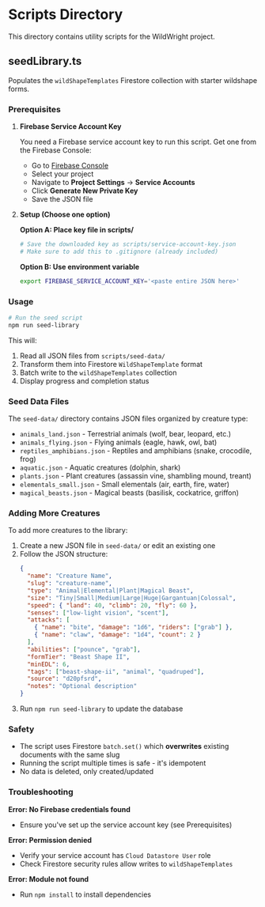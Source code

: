 # Scripts Directory

This directory contains utility scripts for the WildWright project.

## seedLibrary.ts

Populates the `wildShapeTemplates` Firestore collection with starter wildshape forms.

### Prerequisites

1. **Firebase Service Account Key**

   You need a Firebase service account key to run this script. Get one from the Firebase Console:

   - Go to [Firebase Console](https://console.firebase.google.com/)
   - Select your project
   - Navigate to **Project Settings** → **Service Accounts**
   - Click **Generate New Private Key**
   - Save the JSON file

2. **Setup (Choose one option)**

   **Option A: Place key file in scripts/**
   ```bash
   # Save the downloaded key as scripts/service-account-key.json
   # Make sure to add this to .gitignore (already included)
   ```

   **Option B: Use environment variable**
   ```bash
   export FIREBASE_SERVICE_ACCOUNT_KEY='<paste entire JSON here>'
   ```

### Usage

```bash
# Run the seed script
npm run seed-library
```

This will:
1. Read all JSON files from `scripts/seed-data/`
2. Transform them into Firestore `WildShapeTemplate` format
3. Batch write to the `wildShapeTemplates` collection
4. Display progress and completion status

### Seed Data Files

The `seed-data/` directory contains JSON files organized by creature type:
- `animals_land.json` - Terrestrial animals (wolf, bear, leopard, etc.)
- `animals_flying.json` - Flying animals (eagle, hawk, owl, bat)
- `reptiles_amphibians.json` - Reptiles and amphibians (snake, crocodile, frog)
- `aquatic.json` - Aquatic creatures (dolphin, shark)
- `plants.json` - Plant creatures (assassin vine, shambling mound, treant)
- `elementals_small.json` - Small elementals (air, earth, fire, water)
- `magical_beasts.json` - Magical beasts (basilisk, cockatrice, griffon)

### Adding More Creatures

To add more creatures to the library:

1. Create a new JSON file in `seed-data/` or edit an existing one
2. Follow the JSON structure:
   ```json
   {
     "name": "Creature Name",
     "slug": "creature-name",
     "type": "Animal|Elemental|Plant|Magical Beast",
     "size": "Tiny|Small|Medium|Large|Huge|Gargantuan|Colossal",
     "speed": { "land": 40, "climb": 20, "fly": 60 },
     "senses": ["low-light vision", "scent"],
     "attacks": [
       { "name": "bite", "damage": "1d6", "riders": ["grab"] },
       { "name": "claw", "damage": "1d4", "count": 2 }
     ],
     "abilities": ["pounce", "grab"],
     "formTier": "Beast Shape II",
     "minEDL": 6,
     "tags": ["beast-shape-ii", "animal", "quadruped"],
     "source": "d20pfsrd",
     "notes": "Optional description"
   }
   ```
3. Run `npm run seed-library` to update the database

### Safety

- The script uses Firestore `batch.set()` which **overwrites** existing documents with the same slug
- Running the script multiple times is safe - it's idempotent
- No data is deleted, only created/updated

### Troubleshooting

**Error: No Firebase credentials found**
- Ensure you've set up the service account key (see Prerequisites)

**Error: Permission denied**
- Verify your service account has `Cloud Datastore User` role
- Check Firestore security rules allow writes to `wildShapeTemplates`

**Error: Module not found**
- Run `npm install` to install dependencies
